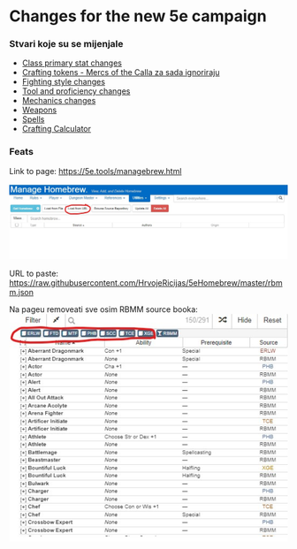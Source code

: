 # Changes for the new 5e campaign

### Stvari koje su se mijenjale
- [Class primary stat changes](https://github.com/HrvojeRicijas/5eHomebrew/blob/master/ClassPrimaryStats.pdf?raw=true) 
- [Crafting tokens - Mercs of the Calla za sada ignoriraju](https://github.com/HrvojeRicijas/5eHomebrew/blob/master/CraftingTokens.pdf?raw=true) 
- [Fighting style changes](https://github.com/HrvojeRicijas/5eHomebrew/blob/master/FightingStyles.pdf?raw=true) 
- [Tool and proficiency changes](https://github.com/HrvojeRicijas/5eHomebrew/blob/master/ToolsAndProficiencies.pdf?raw=true) 
- [Mechanics changes](https://github.com/HrvojeRicijas/5eHomebrew/blob/master/Mechanics.pdf?raw=true) 
- [Weapons](https://github.com/HrvojeRicijas/5eHomebrew/blob/master/Weapons.pdf?raw=true) 
- [Spells](https://github.com/HrvojeRicijas/5eHomebrew/blob/master/Spells.txt?raw=true) 
- [Crafting Calculator](https://htmlpreview.github.io/?https://github.com/HrvojeRicijas/5eHomebrew/blob/master/index.html)
### Feats
Link to page:
https://5e.tools/managebrew.html

![alt text](https://github.com/HrvojeRicijas/5eHomebrew/blob/master/homebrew.jpg?raw=true)

URL to paste:
https://raw.githubusercontent.com/HrvojeRicijas/5eHomebrew/master/rbmm.json

Na pageu removeati sve osim RBMM source booka:
![alt text](https://github.com/HrvojeRicijas/5eHomebrew/blob/master/removeBooks.jpg?raw=true)